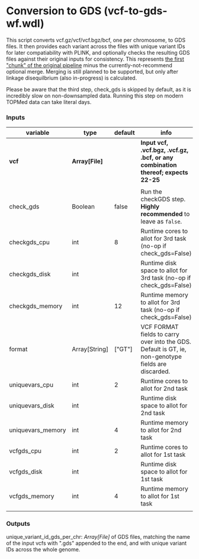 # Conversion to GDS (vcf-to-gds-wf.wdl)
This script converts vcf.gz/vcf/vcf.bgz/bcf, one per chromosome, to GDS files. It then provides each variant across the files with unique variant IDs for later compatiability with PLINK, and optionally checks the resulting GDS files against their original inputs for consistency. This represents [the first "chunk" of the original pipeline](https://github.com/UW-GAC/analysis_pipeline#conversion-to-gds) minus the currently-not-recommend optional merge. Merging is still planned to be supported, but only after linkage disequilbrium (also in-progress) is calculated.

Please be aware that the third step, check_gds is skipped by default, as it is incredibly slow on non-downsampled data. Running this step on modern TOPMed data can take literal days.  

### Inputs
| variable          	| type          	| default 	| info                                                                                                                        	|
|-------------------	|---------------	|---------	|-----------------------------------------------------------------------------------------------------------------------------	|
| **vcf**               	| **Array[File]**   	|         	| **Input vcf, .vcf.bgz, .vcf.gz, .bcf, or any combination thereof; expects 22-25**                                                              	|
|                   	|               	|         	|                                                                                                                             	|
| check_gds         	| Boolean       	| false   	| Run the checkGDS step. **Highly recommended** to leave as `false`. 	|
| checkgds_cpu			| int 				| 8			| Runtime cores to allot for 3rd task (no-op if check_gds=False)                                                         	|
| checkgds_disk     	| int           	|         	| Runtime disk space to allot for 3rd task (no-op if check_gds=False)                                                         	|
| checkgds_memory   	| int           	| 12       	| Runtime memory to allot for 3rd task (no-op if check_gds=False)                                                             	|
| format            	| Array[String] 	| ["GT"]  	| VCF FORMAT fields to carry over into the GDS. Default is GT, ie, non-genotype fields are discarded.                         	|
| uniquevars_cpu		| int 				| 2			| Runtime cores to allot for 2nd task |
| uniquevars_disk   	| int           	|         	| Runtime disk space to allot for 2nd task                                                                                    	|
| uniquevars_memory 	| int           	| 4       	| Runtime memory to allot for 2nd task                                                                                        	|
| vcfgds_cpu			| int 				| 2			| Runtime cores to allot for 1st task |
| vcfgds_disk       	| int           	|         	| Runtime disk space to allot for 1st task                                                                                    	|
| vcfgds_memory     	| int           	| 4       	| Runtime memory to allot for 1st task                                                                                        	|
|                   	|               	|         	|                                                                                                                             	|

### Outputs
unique_variant_id_gds_per_chr: *Array[File]* of GDS files, matching the name of the input vcfs with ".gds" appended to the end, and with unique variant IDs across the whole genome.
